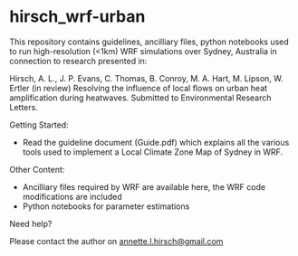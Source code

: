 # hirsch_wrf-urban

This repository contains guidelines, ancilliary files, python notebooks used to run high-resolution (<1km) WRF simulations over Sydney, Australia in connection to research presented in:

Hirsch, A. L., J. P. Evans, C. Thomas, B. Conroy, M. A. Hart, M. Lipson, W. Ertler (in review) Resolving the influence of local flows on urban heat amplification during heatwaves. Submitted to Environmental Research Letters.

Getting Started:

- Read the guideline document (Guide.pdf) which explains all the various tools used to implement a Local Climate Zone Map of Sydney in WRF.

Other Content:

- Ancilliary files required by WRF are available here, the WRF code modifications are included
- Python notebooks for parameter estimations 

Need help?

Please contact the author on annette.l.hirsch@gmail.com
